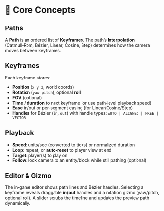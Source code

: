 # 🧠 Core Concepts

## Paths
A **Path** is an ordered list of **Keyframes**. The path’s **Interpolation** (Catmull‑Rom, Bézier, Linear, Cosine, Step) determines how the camera moves between keyframes.

## Keyframes
Each keyframe stores:
- **Position** (`x y z`, world coords)
- **Rotation** (`yaw pitch`), optional **roll**
- **FOV** (optional)
- **Time** / **duration** to next keyframe (or use path‑level playback speed)
- **Ease** in/out or per‑segment easing (for Linear/Cosine/Step)
- **Handles** for Bézier (`in`, `out`) with handle types: `AUTO | ALIGNED | FREE | VECTOR`

## Playback
- **Speed**: units/sec (converted to ticks) or normalized duration
- **Loop**: repeat, or **auto‑reset** to player view at end
- **Target**: player(s) to play on
- **Follow**: lock camera to an entity/block while still pathing (optional)

## Editor & Gizmo
The in‑game editor shows path lines and Bézier handles. Selecting a keyframe reveals draggable **in/out** handles and a rotation gizmo (yaw/pitch, optional roll). A slider scrubs the timeline and updates the preview path dynamically.
